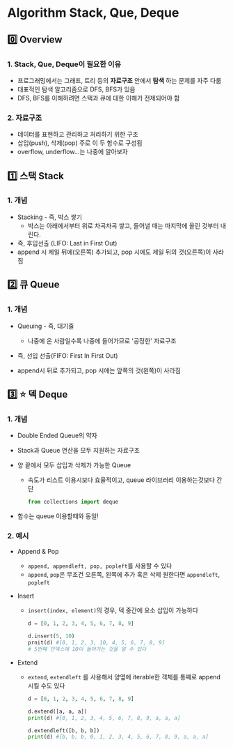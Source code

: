 # Algorithm Stack, Que, Deque



## :zero: Overview 

### 1. Stack, Que, Deque이 필요한 이유

- 프로그래밍에서는 그래프, 트리 등의 **자료구조** 안에서 **탐색** 하는 문제를 자주 다룸
- 대표적인 탐색 알고리즘으로 DFS, BFS가 있음
- DFS, BFS를 이해하려면 스택과 큐에 대한 이해가 전제되어야 함

### 2. 자료구조

* 데이터를 표현하고 관리하고 처리하기 위한 구조
* 삽입(push), 삭제(pop) 주로 이 두 함수로 구성됨
* overflow, underflow...는 나중에 알아보자



## :one: 스택 Stack

### 1. 개념

* Stacking - 즉, 박스 쌓기
  * 박스는 아래에서부터 위로 차곡차곡 쌓고, 들어낼 때는 마지막에 올린 것부터 내린다.
* 즉, 후입선출 (LIFO: Last in First Out)
* append 시 제일 뒤에(오른쪽) 추가되고, pop 시에도 제일 뒤의 것(오른쪽)이 사라짐 





## :two: 큐 Queue

### 1. 개념

* Queuing - 즉, 대기줄

  * 나중에 온 사람일수록 나중에 들어가므로 '공정한' 자료구조

* 즉, 선입 선출(FIFO: First In First Out)

* append시 뒤로 추가되고, pop 시에는 앞쪽의 것(왼쪽)이 사라짐

  

## :three: :star: 덱 Deque

### 1. 개념

* Double Ended Queue의 약자

* Stack과 Queue 연산을 모두 지원하는 자료구조

* 양 끝에서 모두 삽입과 삭제가 가능한 Queue

  * 속도가 리스트 이용시보다 효율적이고, queue 라이브러리 이용하는것보다 간단

    ```python
    from collections import deque
    ```

* 함수는 queue 이용할때와 동일!



### 2. 예시

* Append & Pop

  * `append, appendleft, pop, popleft`를 사용할 수 있다 
  * `append`, `pop`은 무조건 오른쪽, 왼쪽에 추가 혹은 삭제 원한다면 `appendleft`, `popleft`

* Insert

  * `insert(index, element)`의 경우, 덱 중간에 요소 삽입이 가능하다 

    ```python
    d = [0, 1, 2, 3, 4, 5, 6, 7, 8, 9]
    
    d.insert(5, 10)
    prnit(d) #[0, 1, 2, 3, 10, 4, 5, 6, 7, 8, 9]
    # 5번째 인덱스에 10이 들어가는 것을 알 수 있다
    ```

* Extend

  * `extend`, `extendleft` 를 사용해서 양옆에 iterable한 객체를 통째로 append 시킬 수도 있다

    ```python
    d = [0, 1, 2, 3, 4, 5, 6, 7, 8, 9]
    
    d.extend([a, a, a])
    print(d) #[0, 1, 2, 3, 4, 5, 6, 7, 8, 9, a, a, a]
    
    d.extendleft([b, b, b])
    print(d) #[b, b, b, 0, 1, 2, 3, 4, 5, 6, 7, 8, 9, a, a, a]
    ```

